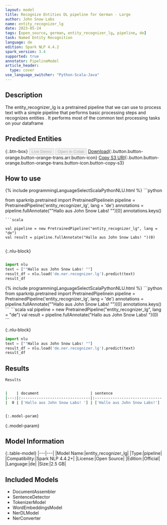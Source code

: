 ```yaml
---
layout: model
title: Recognize Entities DL pipeline for German - Large
author: John Snow Labs
name: entity_recognizer_lg
date: 2023-05-24
tags: [open_source, german, entity_recognizer_lg, pipeline, de]
task: Named Entity Recognition
language: de
edition: Spark NLP 4.4.2
spark_version: 3.4
supported: true
annotator: PipelineModel
article_header:
  type: cover
use_language_switcher: "Python-Scala-Java"
---
```


## Description

The entity_recognizer_lg is a pretrained pipeline that we can use to process text with a simple pipeline that performs basic processing steps 
and recognizes entities .
It performs most of the common text processing tasks on your dataframe

## Predicted Entities



{:.btn-box}
<button class="button button-orange" disabled>Live Demo</button>
<button class="button button-orange" disabled>Open in Colab</button>
[Download](https://s3.amazonaws.com/auxdata.johnsnowlabs.com/public/models/entity_recognizer_lg_de_4.4.2_3.4_1684943746142.zip){:.button.button-orange.button-orange-trans.arr.button-icon}
[Copy S3 URI](s3://auxdata.johnsnowlabs.com/public/models/entity_recognizer_lg_de_4.4.2_3.4_1684943746142.zip){:.button.button-orange.button-orange-trans.button-icon.button-copy-s3}

## How to use

<div class="tabs-box" markdown="1">
{% include programmingLanguageSelectScalaPythonNLU.html %}
```python

from sparknlp.pretrained import PretrainedPipelinein
pipeline = PretrainedPipeline('entity_recognizer_lg', lang = 'de')
annotations =  pipeline.fullAnnotate(""Hallo aus John Snow Labs! "")[0]
annotations.keys()

```
```scala

val pipeline = new PretrainedPipeline("entity_recognizer_lg", lang = "de")
val result = pipeline.fullAnnotate("Hallo aus John Snow Labs! ")(0)


```

{:.nlu-block}
```python

import nlu
text = [""Hallo aus John Snow Labs! ""]
result_df = nlu.load('de.ner.recognizer.lg').predict(text)
result_df

```
</div>

<div class="tabs-box" markdown="1">
{% include programmingLanguageSelectScalaPythonNLU.html %}
```python
from sparknlp.pretrained import PretrainedPipelinein
pipeline = PretrainedPipeline('entity_recognizer_lg', lang = 'de')
annotations =  pipeline.fullAnnotate(""Hallo aus John Snow Labs! "")[0]
annotations.keys()
```
```scala
val pipeline = new PretrainedPipeline("entity_recognizer_lg", lang = "de")
val result = pipeline.fullAnnotate("Hallo aus John Snow Labs! ")(0)
```

{:.nlu-block}
```python
import nlu
text = [""Hallo aus John Snow Labs! ""]
result_df = nlu.load('de.ner.recognizer.lg').predict(text)
result_df
```
</div>

## Results

```bash
Results


|    | document                       | sentence                      | token                                     | embeddings                   | ner                                   | entities            |
|---:|:-------------------------------|:------------------------------|:------------------------------------------|:-----------------------------|:--------------------------------------|:--------------------|
|  0 | ['Hallo aus John Snow Labs! '] | ['Hallo aus John Snow Labs!'] | ['Hallo', 'aus', 'John', 'Snow', 'Labs!'] | [[-0.245989993214607,.,...]] | ['O', 'O', 'I-PER', 'I-PER', 'I-PER'] | ['John Snow Labs!'] |


{:.model-param}
```

{:.model-param}
## Model Information

{:.table-model}
|---|---|
|Model Name:|entity_recognizer_lg|
|Type:|pipeline|
|Compatibility:|Spark NLP 4.4.2+|
|License:|Open Source|
|Edition:|Official|
|Language:|de|
|Size:|2.5 GB|

## Included Models

- DocumentAssembler
- SentenceDetector
- TokenizerModel
- WordEmbeddingsModel
- NerDLModel
- NerConverter